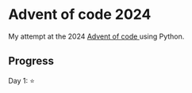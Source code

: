 # Advent of code 2024

My attempt at the 2024 [Advent of code ](https://adventofcode.com) using Python.


## Progress

Day 1: ⭐